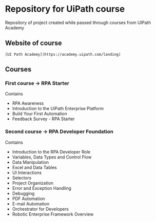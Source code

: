 # Repository for UiPath course

Repository of project created while passed through courses from UIPath Academy

## Website of course 

```
[UI Path Academy](https://academy.uipath.com/landing)
```

## Courses

### First course -> RPA Starter
Contains
* RPA Awareness
* Introduction to the UiPath Enterprise Platform
* Build Your First Automation
* Feedback Survey - RPA Starter

### Second course -> RPA Developer Foundation
Contains
* Introduction to the RPA Developer Role
* Variables, Data Types and Control Flow
* Data Manipulation
* Excel and Data Tables
* UI Interactions
* Selectors
* Project Organization
* Error and Exception Handling
* Debugging
* PDF Automation
* E-mail Automation
* Orchestrator for Developers
* Robotic Enterprise Framework Overview
